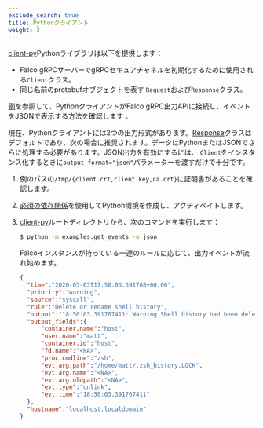 ```yaml
---
exclude_search: true
title: Pythonクライアント
weight: 3
---
```


[client-py](https://github.com/falcosecurity/client-py)Pythonライブラリは以下を提供します：


- Falco gRPCサーバーでgRPCセキュアチャネルを初期化するために使用される`Client`クラス。
- 同じ名前のprotobufオブジェクトを表す `Request`および`Response`クラス。

[例](https://github.com/falcosecurity/client-py/blob/master/examples/get_events.py)を参照して、PythonクライアントがFalco gRPC出力APIに接続し、イベントをJSONで表示する方法を確認します 。

現在、Pythonクライアントには2つの出力形式があります。[Response](https://github.com/falcosecurity/client-py/blob/master/falco/domain/response.py)クラスはデフォルトであり、次の場合に推奨されます。データはPythonまたはJSONでさらに処理する必要があります。JSON出力を有効にするには、 `Client`をインスタンス化するときに`output_format="json"`パラメーターを渡すだけで十分です。

1. 例のパスの`/tmp/{client.crt,client.key,ca.crt}`に証明書があることを確認します。

2. [必須の依存関係](https://github.com/falcosecurity/client-py/blob/master/requirements.txt)を使用してPython環境を作成し、アクティベイトします。

3. [client-py](https://github.com/falcosecurity/client-py)ルートディレクトリから、次のコマンドを実行します：

    ```bash
    $ python -m examples.get_events -o json
    ```

    Falcoインスタンスが持っている一連のルールに応じて、出力イベントが流れ始めます。

    ```json
    {
      "time":"2020-03-03T17:50:03.391768+00:00",
      "priority":"warning",
      "source":"syscall",
      "rule":"Delete or rename shell history",
      "output":"18:50:03.391767411: Warning Shell history had been deleted or renamed (user=matt type=unlink command=zsh fd.name=<NA> name=<NA> path=/home/matt/.zsh_history.LOCK oldpath=<NA> host (id=host))",
      "output_fields":{
          "container.name":"host",
          "user.name":"matt",
          "container.id":"host",
          "fd.name":"<NA>",
          "proc.cmdline":"zsh",
          "evt.arg.path":"/home/matt/.zsh_history.LOCK",
          "evt.arg.name":"<NA>",
          "evt.arg.oldpath":"<NA>",
          "evt.type":"unlink",
          "evt.time":"18:50:03.391767411"
      },
      "hostname":"localhost.localdomain"
    }
    ```
